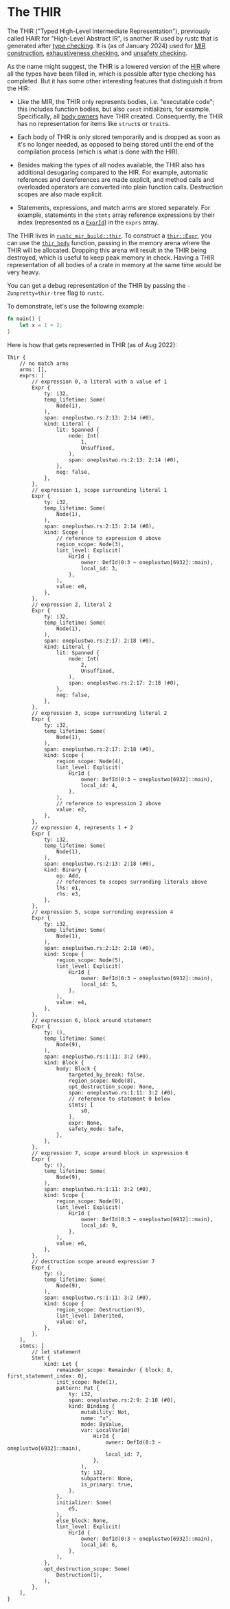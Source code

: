 # The THIR

<!-- toc -->

The THIR ("Typed High-Level Intermediate Representation"), previously called HAIR for
"High-Level Abstract IR", is another IR used by rustc that is generated after
[type checking]. It is (as of <!-- date-check --> January 2024) used for
[MIR construction], [exhaustiveness checking], and [unsafety checking].

[type checking]: ./type-checking.md
[MIR construction]: ./mir/construction.md
[exhaustiveness checking]: ./pat-exhaustive-checking.md
[unsafety checking]: ./unsafety-checking.md

As the name might suggest, the THIR is a lowered version of the [HIR] where all
the types have been filled in, which is possible after type checking has completed.
But it has some other interesting features that distinguish it from the HIR:

- Like the MIR, the THIR only represents bodies, i.e. "executable code"; this includes
  function bodies, but also `const` initializers, for example. Specifically, all [body owners] have
  THIR created. Consequently, the THIR has no representation for items like `struct`s or `trait`s.

- Each body of THIR is only stored temporarily and is dropped as soon as it's no longer
  needed, as opposed to being stored until the end of the compilation process (which
  is what is done with the HIR).

- Besides making the types of all nodes available, the THIR also has additional
  desugaring compared to the HIR. For example, automatic references and dereferences
  are made explicit, and method calls and overloaded operators are converted into
  plain function calls. Destruction scopes are also made explicit.

- Statements, expressions, and match arms are stored separately. For example, statements in the
  `stmts` array reference expressions by their index (represented as a [`ExprId`]) in the `exprs`
  array.

[HIR]: ./hir.md
[`ExprId`]: https://doc.rust-lang.org/nightly/nightly-rustc/rustc_middle/thir/struct.ExprId.html
[body owners]: https://doc.rust-lang.org/nightly/nightly-rustc/rustc_hir/enum.BodyOwnerKind.html

The THIR lives in [`rustc_mir_build::thir`][thir-docs]. To construct a [`thir::Expr`],
you can use the [`thir_body`] function, passing in the memory arena where the THIR
will be allocated. Dropping this arena will result in the THIR being destroyed,
which is useful to keep peak memory in check. Having a THIR representation of
all bodies of a crate in memory at the same time would be very heavy.

You can get a debug representation of the THIR by passing the `-Zunpretty=thir-tree` flag
to `rustc`.

To demonstrate, let's use the following example:

```rust
fn main() {
    let x = 1 + 2;
}
```

Here is how that gets represented in THIR (as of <!-- date-check --> Aug 2022):

```rust,no_run
Thir {
    // no match arms
    arms: [],
    exprs: [
        // expression 0, a literal with a value of 1
        Expr {
            ty: i32,
            temp_lifetime: Some(
                Node(1),
            ),
            span: oneplustwo.rs:2:13: 2:14 (#0),
            kind: Literal {
                lit: Spanned {
                    node: Int(
                        1,
                        Unsuffixed,
                    ),
                    span: oneplustwo.rs:2:13: 2:14 (#0),
                },
                neg: false,
            },
        },
        // expression 1, scope surrounding literal 1
        Expr {
            ty: i32,
            temp_lifetime: Some(
                Node(1),
            ),
            span: oneplustwo.rs:2:13: 2:14 (#0),
            kind: Scope {
                // reference to expression 0 above
                region_scope: Node(3),
                lint_level: Explicit(
                    HirId {
                        owner: DefId(0:3 ~ oneplustwo[6932]::main),
                        local_id: 3,
                    },
                ),
                value: e0,
            },
        },
        // expression 2, literal 2
        Expr {
            ty: i32,
            temp_lifetime: Some(
                Node(1),
            ),
            span: oneplustwo.rs:2:17: 2:18 (#0),
            kind: Literal {
                lit: Spanned {
                    node: Int(
                        2,
                        Unsuffixed,
                    ),
                    span: oneplustwo.rs:2:17: 2:18 (#0),
                },
                neg: false,
            },
        },
        // expression 3, scope surrounding literal 2
        Expr {
            ty: i32,
            temp_lifetime: Some(
                Node(1),
            ),
            span: oneplustwo.rs:2:17: 2:18 (#0),
            kind: Scope {
                region_scope: Node(4),
                lint_level: Explicit(
                    HirId {
                        owner: DefId(0:3 ~ oneplustwo[6932]::main),
                        local_id: 4,
                    },
                ),
                // reference to expression 2 above
                value: e2,
            },
        },
        // expression 4, represents 1 + 2
        Expr {
            ty: i32,
            temp_lifetime: Some(
                Node(1),
            ),
            span: oneplustwo.rs:2:13: 2:18 (#0),
            kind: Binary {
                op: Add,
                // references to scopes surronding literals above
                lhs: e1,
                rhs: e3,
            },
        },
        // expression 5, scope surronding expression 4
        Expr {
            ty: i32,
            temp_lifetime: Some(
                Node(1),
            ),
            span: oneplustwo.rs:2:13: 2:18 (#0),
            kind: Scope {
                region_scope: Node(5),
                lint_level: Explicit(
                    HirId {
                        owner: DefId(0:3 ~ oneplustwo[6932]::main),
                        local_id: 5,
                    },
                ),
                value: e4,
            },
        },
        // expression 6, block around statement
        Expr {
            ty: (),
            temp_lifetime: Some(
                Node(9),
            ),
            span: oneplustwo.rs:1:11: 3:2 (#0),
            kind: Block {
                body: Block {
                    targeted_by_break: false,
                    region_scope: Node(8),
                    opt_destruction_scope: None,
                    span: oneplustwo.rs:1:11: 3:2 (#0),
                    // reference to statement 0 below
                    stmts: [
                        s0,
                    ],
                    expr: None,
                    safety_mode: Safe,
                },
            },
        },
        // expression 7, scope around block in expression 6
        Expr {
            ty: (),
            temp_lifetime: Some(
                Node(9),
            ),
            span: oneplustwo.rs:1:11: 3:2 (#0),
            kind: Scope {
                region_scope: Node(9),
                lint_level: Explicit(
                    HirId {
                        owner: DefId(0:3 ~ oneplustwo[6932]::main),
                        local_id: 9,
                    },
                ),
                value: e6,
            },
        },
        // destruction scope around expression 7
        Expr {
            ty: (),
            temp_lifetime: Some(
                Node(9),
            ),
            span: oneplustwo.rs:1:11: 3:2 (#0),
            kind: Scope {
                region_scope: Destruction(9),
                lint_level: Inherited,
                value: e7,
            },
        },
    ],
    stmts: [
        // let statement
        Stmt {
            kind: Let {
                remainder_scope: Remainder { block: 8, first_statement_index: 0},
                init_scope: Node(1),
                pattern: Pat {
                    ty: i32,
                    span: oneplustwo.rs:2:9: 2:10 (#0),
                    kind: Binding {
                        mutability: Not,
                        name: "x",
                        mode: ByValue,
                        var: LocalVarId(
                            HirId {
                                owner: DefId(0:3 ~ oneplustwo[6932]::main),
                                local_id: 7,
                            },
                        ),
                        ty: i32,
                        subpattern: None,
                        is_primary: true,
                    },
                },
                initializer: Some(
                    e5,
                ),
                else_block: None,
                lint_level: Explicit(
                    HirId {
                        owner: DefId(0:3 ~ oneplustwo[6932]::main),
                        local_id: 6,
                    },
                ),
            },
            opt_destruction_scope: Some(
                Destruction(1),
            ),
        },
    ],
}
```

[thir-docs]: https://doc.rust-lang.org/nightly/nightly-rustc/rustc_mir_build/thir/index.html
[`thir::Expr`]: https://doc.rust-lang.org/nightly/nightly-rustc/rustc_middle/thir/struct.Expr.html
[`thir_body`]: https://doc.rust-lang.org/nightly/nightly-rustc/rustc_middle/ty/context/struct.TyCtxt.html#method.thir_body
